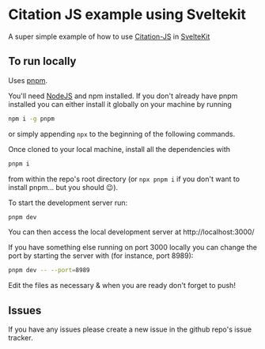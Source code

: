# Citation JS example using Sveltekit

A super simple example of how to use [Citation-JS](https://citation.js.org/) in [SvelteKit](https://kit.svelte.dev/)

## To run locally

Uses [pnpm](https://pnpm.io/).

You'll need [NodeJS](https://nodejs.org/) and npm installed. If you don't already have pnpm installed you can either install it globally on your machine by running

```bash
npm i -g pnpm
```

or simply appending `npx` to the beginning of the following commands.

Once cloned to your local machine, install all the dependencies with

```bash
pnpm i
```

from within the repo's root directory (or `npx pnpm i` if you don't want to install pnpm... but you should 😉).

To start the development server run:

```bash
pnpm dev
```

You can then access the local development server at http://localhost:3000/

If you have something else running on port 3000 locally you can change the port by starting the server with (for instance, port 8989):

```bash
pnpm dev -- --port=8989
```

Edit the files as necessary &amp; when you are ready don't forget to push!

## Issues

If you have any issues please create a new issue in the github repo's issue tracker.